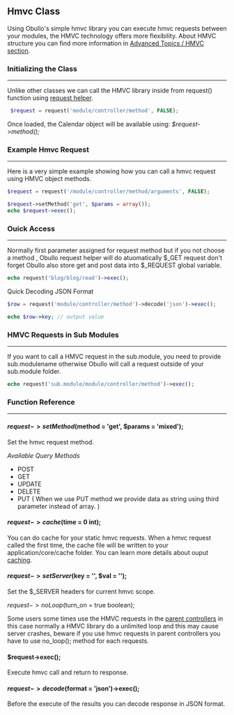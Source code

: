 
## Hmvc Class

Using Obullo's simple hmvc library you can execute hmvc requests between your modules, the HMVC technology offers more flexibility. About HMVC structure you can find more information in [Advanced Topics / HMVC section](/docs/advanced/hmvc).

### Initializing the Class

------

Unlike other classes we can call the HMVC library inside from request() function using [request helper](/docs/helpers/request-helper).

```php
 $request = request('module/controller/method', FALSE);
```

Once loaded, the Calendar object will be available using: <dfn>$request->method();</dfn>

### Example Hmvc Request

------

Here is a very simple example showing how you can call a hmvc request using HMVC object methods.

```php
$request = request('/module/controller/method/arguments', FALSE);

$request->setMethod('get', $params = array());
echo $request->exec();
```

### Ouick Access

------

Normally first parameter assigned for request method but if you not choose a method , Obullo request helper will do atuomatically $_GET request don't forget Obullo also store get and post data into $_REQUEST global variable.

```php
echo request('blog/blog/read')->exec(); 
```

Quick Decoding JSON Format 

```php
$row = request('module/controller/method')->decode('json')->exec();

echo $row->key; // output value
```

### HMVC Requests in Sub Modules

------

If you want to call a HMVC request in the sub.module, you need to provide sub.modulename otherwise Obullo will call a request outside of your sub.module folder.

```php
echo request('sub.module/module/controller/method')->exec();
```

### Function Reference

------

#### $request->setMethod($method = 'get', $params = 'mixed');

Set the hmvc request method.

*Available Query Methods*

<ul>
   <li>POST</li>
   <li>GET</li>
    <li>UPDATE</li>
    <li>DELETE</li>
    <li>PUT ( When we use PUT method we provide data as string using third parameter instead of array. )</li></ul>

#### $request->cache($time = 0 int);

You can do cache for your static hmvc requests. When a hmvc request called the first time, the cache file will be written to your application/core/cache folder. You can learn more details about ouput [caching](/docs/advanced/caching-and-compression).

#### $request->setServer($key = '', $val = '');

Set the $_SERVER headers for current hmvc scope.

$request->noLoop($turn_on = true boolean);

Some users some times use the HMVC requests in the [parent controllers](/docs/advanced/working-with-parent-controllers) in this case normally a HMVC library do a unlimited loop and this may cause server crashes, beware if you use hmvc requests in parent controllers you have to use no_loop(); method for each requests.

#### $request->exec();

Execute hmvc call and return to response.

#### $request->decode($format = 'json')->exec();

Before the execute of the results you can decode response in JSON format.